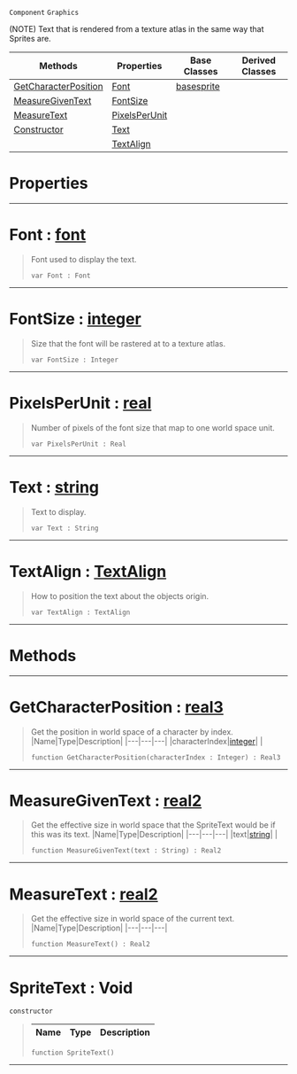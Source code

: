  `Component` `Graphics`



(NOTE) Text that is rendered from a texture atlas in the same way that Sprites are.

|Methods|Properties|Base Classes|Derived Classes|
|---|---|---|---|
|[ GetCharacterPosition](spritetext.md#getcharacterposition-zer)|[ Font](spritetext.md#font-zilch-engine-documen)|[basesprite](basesprite.md)| |
|[ MeasureGivenText](spritetext.md#measuregiventext-zilch-en)|[ FontSize](spritetext.md#fontsize-zilch-engine-doc)| | |
|[ MeasureText](spritetext.md#measuretext-zilch-engine)|[ PixelsPerUnit](spritetext.md#pixelsperunit-zilch-engin)| | |
|[ Constructor](spritetext.md#spritetext-void)|[ Text](spritetext.md#text-zilch-engine-documen)| | |
| |[ TextAlign](spritetext.md#textalign-zilch-engine-do)| | |


 #  Properties


---  
 #  Font : [font](font.md)

> Font used to display the text.
> ```TS:Nada
> var Font : Font


---  
 #  FontSize : [integer](../nada_base_types/integer.md)

> Size that the font will be rastered at to a texture atlas.
> ```TS:Nada
> var FontSize : Integer


---  
 #  PixelsPerUnit : [real](../nada_base_types/real.md)

> Number of pixels of the font size that map to one world space unit.
> ```TS:Nada
> var PixelsPerUnit : Real


---  
 #  Text : [string](../nada_base_types/string.md)

> Text to display.
> ```TS:Nada
> var Text : String


---  
 #  TextAlign : [TextAlign](../enum_reference.md#textalign)

> How to position the text about the objects origin.
> ```TS:Nada
> var TextAlign : TextAlign


---  
 #  Methods


---  
 #  GetCharacterPosition : [real3](../nada_base_types/real3.md)

> Get the position in world space of a character by index.
> |Name|Type|Description|
> |---|---|---|
> |characterIndex|[integer](../nada_base_types/integer.md)| |
> ```TS:Nada
> function GetCharacterPosition(characterIndex : Integer) : Real3
> ``` 


---  
 #  MeasureGivenText : [real2](../nada_base_types/real2.md)

> Get the effective size in world space that the SpriteText would be if this was its text.
> |Name|Type|Description|
> |---|---|---|
> |text|[string](../nada_base_types/string.md)| |
> ```TS:Nada
> function MeasureGivenText(text : String) : Real2
> ``` 


---  
 #  MeasureText : [real2](../nada_base_types/real2.md)

> Get the effective size in world space of the current text.
> |Name|Type|Description|
> |---|---|---|
> ```TS:Nada
> function MeasureText() : Real2
> ``` 


---  
 #  SpriteText : Void

 `constructor`

> 
> |Name|Type|Description|
> |---|---|---|
> ```TS:Nada
> function SpriteText()
> ``` 


---  
 

 
